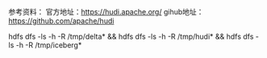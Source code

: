 


参考资料：
官方地址：https://hudi.apache.org/
gihub地址：https://github.com/apache/hudi



hdfs dfs -ls -h -R /tmp/delta* && hdfs dfs -ls -h -R /tmp/hudi* && hdfs dfs -ls -h -R /tmp/iceberg*

